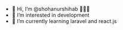 - 👋 Hi, I’m @shohanurshihab 👨🏽‍💻
- 👀 I’m interested in development
- 🌱 I’m currently learning laravel and react.js
 



<!---
shohanurshihab/shohanurshihab is a ✨ special ✨ repository because its `README.md` (this file) appears on your GitHub profile.
You can click the Preview link to take a look at your changes.
--->
